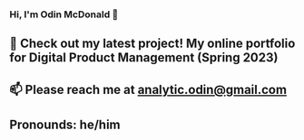 ### Hi, I'm Odin McDonald 👋
## 🔭 Check out my latest project! My online portfolio for Digital Product Management (Spring 2023)
## 📫 Please reach me at analytic.odin@gmail.com
## Pronounds: he/him
<!--
**odin-mcdonald/odin-mcdonald** is a ✨ _special_ ✨ repository because its `README.md` (this file) appears on your GitHub profile.

Here are some ideas to get you started:

- 🔭 I’m currently working on ...
- 🌱 I’m currently learning ...
- 👯 I’m looking to collaborate on ...
- 🤔 I’m looking for help with ...
- 💬 Ask me about ...
- 📫 How to reach me: ...
- 😄 Pronouns: ...
- ⚡ Fun fact: ...
-->
